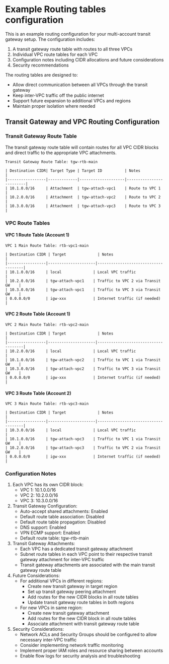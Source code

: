 # Example Routing tables configuration

This is an example routing configuration for your multi-account transit gateway setup. The configuration includes:

1. A transit gateway route table with routes to all three VPCs
2. Individual VPC route tables for each VPC
3. Configuration notes including CIDR allocations and future considerations
4. Security recommendations

The routing tables are designed to:

* Allow direct communication between all VPCs through the transit gateway
* Keep inter-VPC traffic off the public internet
* Support future expansion to additional VPCs and regions
* Maintain proper isolation where needed



## Transit Gateway and VPC Routing Configuration

### Transit Gateway Route Table

The transit gateway route table will contain routes for all VPC CIDR blocks and direct traffic to the appropriate VPC attachments.

```
Transit Gateway Route Table: tgw-rtb-main

| Destination CIDR| Target Type | Target ID          | Notes                   |
|-----------------|-------------|--------------------|-------------------------|
| 10.1.0.0/16     | Attachment  | tgw-attach-vpc1    | Route to VPC 1          |
| 10.2.0.0/16     | Attachment  | tgw-attach-vpc2    | Route to VPC 2          |
| 10.3.0.0/16     | Attachment  | tgw-attach-vpc3    | Route to VPC 3          |
```

### VPC Route Tables

#### VPC 1 Route Table (Account 1)

```
VPC 1 Main Route Table: rtb-vpc1-main

| Destination CIDR | Target              | Notes                               |
|-----------------|---------------------|-------------------------------------|
| 10.1.0.0/16     | local              | Local VPC traffic                   |
| 10.2.0.0/16     | tgw-attach-vpc1    | Traffic to VPC 2 via Transit GW    |
| 10.3.0.0/16     | tgw-attach-vpc1    | Traffic to VPC 3 via Transit GW    |
| 0.0.0.0/0       | igw-xxx            | Internet traffic (if needed)        |
```

#### VPC 2 Route Table (Account 1)

```
VPC 2 Main Route Table: rtb-vpc2-main

| Destination CIDR | Target              | Notes                               |
|-----------------|---------------------|-------------------------------------|
| 10.2.0.0/16     | local              | Local VPC traffic                   |
| 10.1.0.0/16     | tgw-attach-vpc2    | Traffic to VPC 1 via Transit GW    |
| 10.3.0.0/16     | tgw-attach-vpc2    | Traffic to VPC 3 via Transit GW    |
| 0.0.0.0/0       | igw-xxx            | Internet traffic (if needed)        |
```

#### VPC 3 Route Table (Account 2)

```
VPC 3 Main Route Table: rtb-vpc3-main

| Destination CIDR | Target              | Notes                               |
|-----------------|---------------------|-------------------------------------|
| 10.3.0.0/16     | local              | Local VPC traffic                   |
| 10.1.0.0/16     | tgw-attach-vpc3    | Traffic to VPC 1 via Transit GW    |
| 10.2.0.0/16     | tgw-attach-vpc3    | Traffic to VPC 2 via Transit GW    |
| 0.0.0.0/0       | igw-xxx            | Internet traffic (if needed)        |
```

### Configuration Notes

1. Each VPC has its own CIDR block:
   * VPC 1: 10.1.0.0/16
   * VPC 2: 10.2.0.0/16
   * VPC 3: 10.3.0.0/16
2. Transit Gateway Configuration:
   * Auto-accept shared attachments: Enabled
   * Default route table association: Disabled
   * Default route table propagation: Disabled
   * DNS support: Enabled
   * VPN ECMP support: Enabled
   * Default route table: tgw-rtb-main
3. Transit Gateway Attachments:
   * Each VPC has a dedicated transit gateway attachment
   * Subnet route tables in each VPC point to their respective transit gateway attachment for inter-VPC traffic
   * Transit gateway attachments are associated with the main transit gateway route table
4. Future Considerations:
   * For additional VPCs in different regions:
     * Create new transit gateway in target region
     * Set up transit gateway peering attachment
     * Add routes for the new CIDR blocks in all route tables
     * Update transit gateway route tables in both regions
   * For new VPCs in same region:
     * Create new transit gateway attachment
     * Add routes for the new CIDR block in all route tables
     * Associate attachment with transit gateway route table
5. Security Considerations:
   * Network ACLs and Security Groups should be configured to allow necessary inter-VPC traffic
   * Consider implementing network traffic monitoring
   * Implement proper IAM roles and resource sharing between accounts
   * Enable flow logs for security analysis and troubleshooting
